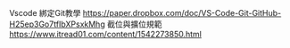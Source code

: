 Vscode 綁定Git教學
https://paper.dropbox.com/doc/VS-Code-Git-GitHub-H25ep3Go7tfIbXPsxkMhg
截位與擴位規範
https://www.itread01.com/content/1542273850.html